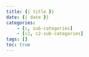 ```yaml
---
title: {{ title }}
date: {{ date }}
categories:
    - [c, sub-categories]
    - [c2, c2-sub-categories]
tags: []
toc: true
---
```


<!-- more -->
